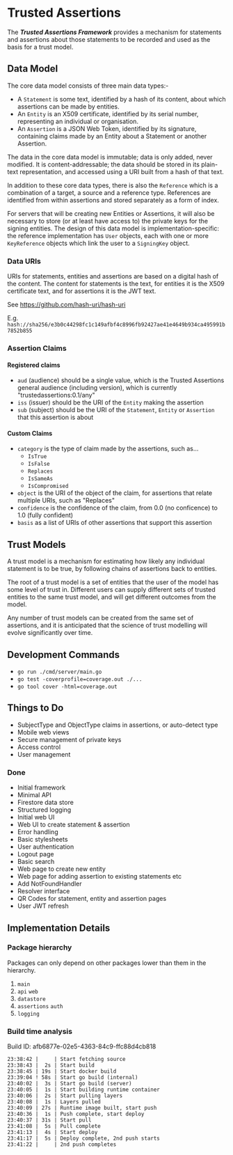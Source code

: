 # Trusted Assertions
The ***Trusted Assertions Framework*** provides a mechanism for statements and assertions about those statements to be recorded and used as the basis for a trust model.

## Data Model
The core data model consists of three main data types:-

* A `Statement` is some text, identified by a hash of its content, about which assertions can be made by entities.
* An `Entity` is an X509 certificate, identified by its serial number, representing an individual or organisation.
* An `Assertion` is a JSON Web Token, identified by its signature, containing claims made by an Entity about a Statement or another Assertion.

The data in the core data model is immutable; data is only added, never modified. It is content-addressable; the data should be stored in its plain-text representation, and accessed using a URI built from a hash of that text.

In addition to these core data types, there is also the `Reference` which is a combination of a target, a source and a reference type. References are identified from within assertions and stored separately as a form of index.

For servers that will be creating new Entities or Assertions, it will also be necessary to store (or at least have access to) the private keys for the signing entities. The design of this data model is implementation-specific: the reference implementation has `User` objects, each with one or more `KeyReference` objects which link the user to a `SigningKey` object.


### Data URIs
URIs for statements, entities and assertions are based on a digital hash of the content. The content for statements is the text, for entities it is the X509 certificate text, and for assertions it is the JWT text.

See https://github.com/hash-uri/hash-uri

E.g.  `hash://sha256/e3b0c44298fc1c149afbf4c8996fb92427ae41e4649b934ca495991b7852b855`


### Assertion Claims

#### Registered claims

* `aud` (audience) should be a single value, which is the Trusted Assertions general audience (including version), which is currently "trustedassertions:0.1/any"
* `iss` (issuer) should be the URI of the `Entity` making the assertion
* `sub` (subject) should be the URI of the `Statement`, `Entity` or `Assertion` that this assertion is about

#### Custom Claims

* `category` is the type of claim made by the assertions, such as...
    * `IsTrue`
    * `IsFalse`
    * `Replaces`
    * `IsSameAs`
    * `IsCompromised`
* `object` is the URI of the object of the claim, for assertions that relate multiple URIs, such as "Replaces"
* `confidence` is the confidence of the claim, from 0.0 (no conficence) to 1.0 (fully confident)
* `basis` as a list of URIs of other assertions that support this assertion

## Trust Models

A trust model is a mechanism for estimating how likely any individual statement is to be true, by following chains of assertions back to entities.

The root of a trust model is a set of entities that the user of the model has some level of trust in. Different users can supply different sets of trusted entities to the same trust model, and will get different outcomes from the model.

Any number of trust models can be created from the same set of assertions, and it is anticipated that the science of trust modelling will evolve significantly over time.

## Development Commands

* `go run ./cmd/server/main.go`
* `go test -coverprofile=coverage.out ./...`
* `go tool cover -html=coverage.out`

## Things to Do

* SubjectType and ObjectType claims in assertions, or auto-detect type
* Mobile web views
* Secure management of private keys
* Access control
* User management

### Done

* Initial framework
* Minimal API
* Firestore data store
* Structured logging
* Initial web UI
* Web UI to create statement & assertion
* Error handling
* Basic stylesheets
* User authentication
* Logout page
* Basic search
* Web page to create new entity
* Web page for adding assertion to existing statements etc
* Add NotFoundHandler
* Resolver interface
* QR Codes for statement, entity and assertion pages 
* User JWT refresh

## Implementation Details

### Package hierarchy

Packages can only depend on other packages lower than them in the hierarchy.

1. `main`
2. `api` `web`
3. `datastore`
4. `assertions` `auth`
5. `logging`

### Build time analysis

Build ID: afb6877e-02e5-4363-84c9-ffc88d4cb818

```
23:38:42 |     | Start fetching source
23:38:43 |  2s | Start build
23:38:45 | 19s | Start docker build
23:39:04 ! 58s | Start go build (internal)
23:40:02 |  3s | Start go build (server)
23:40:05 |  1s | Start building runtime container
23:40:06 |  2s | Start pulling layers
23:40:08 |  1s | Layers pulled
23:40:09 | 27s | Runtime image built, start push
23:40:36 |  1s | Push complete, start deploy
23:40:37 | 31s | Start pull
23:41:08 |  5s | Pull complete
23:41:13 |  4s | Start deploy
23:41:17 |  5s | Deploy complete, 2nd push starts
23:41:22 |     | 2nd push completes
```